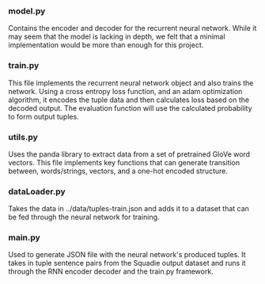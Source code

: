 ### model.py

Contains the encoder and decoder for the recurrent neural network. While it may seem that the model is lacking in depth, we felt that a minimal implementation would be more than enough for this project.

### train.py

This file implements the recurrent neural network object and also trains the network. Using a cross entropy loss function, and an adam optimization algorithm, it encodes the tuple data and then calculates loss based on the decoded output. The evaluation function will use the calculated probability to form output tuples.

### utils.py

Uses the panda library to extract data from a set of pretrained GloVe word vectors. This file implements key functions that can generate transition between, words/strings, vectors, and a one-hot encoded structure.

### dataLoader.py

Takes the data in ../data/tuples-train.json and adds it to a dataset that can be fed through the neural network for training.

### main.py

Used to generate JSON file with the neural network's produced tuples. It takes in tuple sentence pairs from the Squadie output dataset and runs it through the RNN encoder decoder and the train.py framework.
